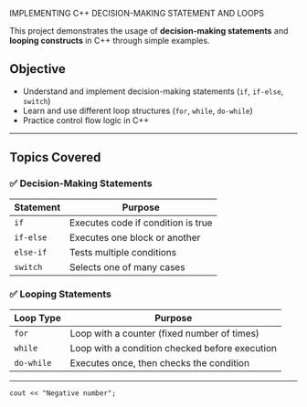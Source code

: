 IMPLEMENTING C++ DECISION-MAKING STATEMENT AND LOOPS

This project demonstrates the usage of **decision-making statements** and **looping constructs** in C++ through simple examples.

## Objective
- Understand and implement decision-making statements (`if`, `if-else`, `switch`)
- Learn and use different loop structures (`for`, `while`, `do-while`)
- Practice control flow logic in C++

---

## Topics Covered

### ✅ Decision-Making Statements
| Statement     | Purpose                            |
|---------------|------------------------------------|
| `if`          | Executes code if condition is true |
| `if-else`     | Executes one block or another      |
| `else-if`     | Tests multiple conditions          |
| `switch`      | Selects one of many cases          |

### ✅ Looping Statements
| Loop Type     | Purpose                                       |
|---------------|-----------------------------------------------|
| `for`         | Loop with a counter (fixed number of times)   |
| `while`       | Loop with a condition checked before execution|
| `do-while`    | Executes once, then checks the condition      |

---

    cout << "Negative number";
